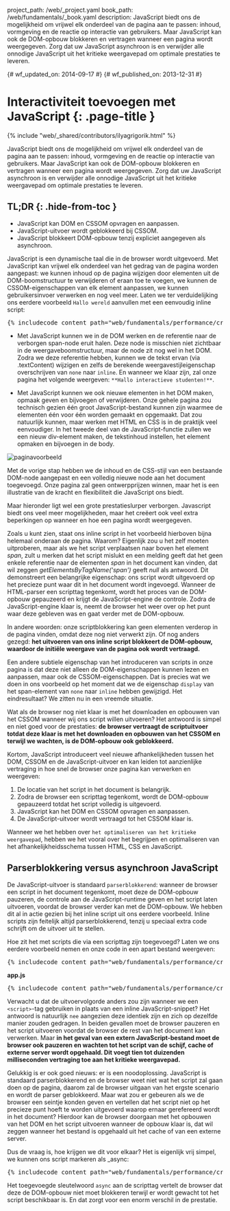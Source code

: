 project_path: /web/_project.yaml
book_path: /web/fundamentals/_book.yaml
description: JavaScript biedt ons de mogelijkheid om vrijwel elk onderdeel van de pagina aan te passen: inhoud, vormgeving en de reactie op interactie van gebruikers. Maar JavaScript kan ook de DOM-opbouw blokkeren en vertragen wanneer een pagina wordt weergegeven. Zorg dat uw JavaScript asynchroon is en verwijder alle onnodige JavaScript uit het kritieke weergavepad om optimale prestaties te leveren.


{# wf_updated_on: 2014-09-17 #}
{# wf_published_on: 2013-12-31 #}

# Interactiviteit toevoegen met JavaScript {: .page-title }

{% include "web/_shared/contributors/ilyagrigorik.html" %}


JavaScript biedt ons de mogelijkheid om vrijwel elk onderdeel van de pagina aan te passen: inhoud, vormgeving en de reactie op interactie van gebruikers. Maar JavaScript kan ook de DOM-opbouw blokkeren en vertragen wanneer een pagina wordt weergegeven. Zorg dat uw JavaScript asynchroon is en verwijder alle onnodige JavaScript uit het kritieke weergavepad om optimale prestaties te leveren.



## TL;DR {: .hide-from-toc }
- JavaScript kan DOM en CSSOM opvragen en aanpassen.
- JavaScript-uitvoer wordt geblokkeerd bij CSSOM.
- JavaScript blokkeert DOM-opbouw tenzij expliciet aangegeven als asynchroon.


JavaScript is een dynamische taal die in de browser wordt uitgevoerd. Met JavaScript kan vrijwel elk onderdeel van het gedrag van de pagina worden aangepast: we kunnen inhoud op de pagina wijzigen door elementen uit de DOM-boomstructuur te verwijderen of eraan toe te voegen, we kunnen de CSSOM-eigenschappen van elk element aanpassen, we kunnen gebruikersinvoer verwerken en nog veel meer. Laten we ter verduidelijking ons eerdere voorbeeld `Hallo wereld` aanvullen met een eenvoudig inline script:

<pre class="prettyprint">
{% includecode content_path="web/fundamentals/performance/critical-rendering-path/_code/script.html" region_tag="full" adjust_indentation="auto" %}
</pre>

* Met JavaScript kunnen we in de DOM werken en de referentie naar de verborgen span-node eruit halen. Deze node is misschien niet zichtbaar in de weergaveboomstructuur, maar de node zit nog wel in het DOM. Zodra we deze referentie hebben, kunnen we de tekst ervan (via .textContent) wijzigen en zelfs de berekende weergavestijleigenschap overschrijven van `none` naar `inline`. En wanneer we klaar zijn, zal onze pagina het volgende weergeven: `**Hallo interactieve studenten!**`.

* Met JavaScript kunnen we ook nieuwe elementen in het DOM maken, opmaak geven en bijvoegen of verwijderen. Onze gehele pagina zou technisch gezien één groot JavaScript-bestand kunnen zijn waarmee de elementen één voor één worden gemaakt en opgemaakt. Dat zou natuurlijk kunnen, maar werken met HTML en CSS is in de praktijk veel eenvoudiger. In het tweede deel van de JavaScript-functie zullen we een nieuw div-element maken, de tekstinhoud instellen, het element opmaken en bijvoegen in de body.

<img src="images/device-js-small.png" class="center" alt="paginavoorbeeld">

Met de vorige stap hebben we de inhoud en de CSS-stijl van een bestaande DOM-node aangepast en een volledig nieuwe node aan het document toegevoegd. Onze pagina zal geen ontwerpprijzen winnen, maar het is een illustratie van de kracht en flexibiliteit die JavaScript ons biedt.

Maar hieronder ligt wel een grote prestatieslurper verborgen. Javascript biedt ons veel meer mogelijkheden, maar het creëert ook veel extra beperkingen op wanneer en hoe een pagina wordt weergegeven.

Zoals u kunt zien, staat ons inline script in het voorbeeld hierboven bijna helemaal onderaan de pagina. Waarom? Eigenlijk zou u het zelf moeten uitproberen, maar als we het script verplaatsen naar boven het element _span_, zult u merken dat het script mislukt en een melding geeft dat het geen enkele referentie naar de elementen _span_ in het document kan vinden, dat wil zeggen _getElementsByTagName('span')_ geeft _null_ als antwoord. Dit demonstreert een belangrijke eigenschap: ons script wordt uitgevoerd op het precieze punt waar dit in het document wordt ingevoegd. Wanneer de HTML-parser een scripttag tegenkomt, wordt het proces van de DOM-opbouw gepauzeerd en krijgt de JavaScript-engine de controle. Zodra de JavaScript-engine klaar is, neemt de browser het weer over op het punt waar deze gebleven was en gaat verder met de DOM-opbouw.

In andere woorden: onze scriptblokkering kan geen elementen verderop in de pagina vinden, omdat deze nog niet verwerkt zijn. Of nog anders gezegd: **het uitvoeren van ons inline script blokkeert de DOM-opbouw, waardoor de initiële weergave van de pagina ook wordt vertraagd.**

Een andere subtiele eigenschap van het introduceren van scripts in onze pagina is dat deze niet alleen de DOM-eigenschappen kunnen lezen en aanpassen, maar ook de CSSOM-eigenschappen. Dat is precies wat we doen in ons voorbeeld op het moment dat we de eigenschap `display` van het span-element van `none` naar `inline` hebben gewijzigd. Het eindresultaat? We zitten nu in een vreemde situatie.

Wat als de browser nog niet klaar is met het downloaden en opbouwen van het CSSOM wanneer wij ons script willen uitvoeren? Het antwoord is simpel en niet goed voor de prestaties: **de browser vertraagt de scriptuitvoer totdat deze klaar is met het downloaden en opbouwen van het CSSOM en terwijl we wachten, is de DOM-opbouw ook geblokkeerd.**

Kortom, JavaScript introduceert veel nieuwe afhankelijkheden tussen het DOM, CSSOM en de JavaScript-uitvoer en kan leiden tot aanzienlijke vertraging in hoe snel de browser onze pagina kan verwerken en weergeven:

1. De locatie van het script in het document is belangrijk.
2. Zodra de browser een scripttag tegenkomt, wordt de DOM-opbouw gepauzeerd totdat het script volledig is uitgevoerd.
3. JavaScript kan het DOM en CSSOM opvragen en aanpassen.
4. De JavaScript-uitvoer wordt vertraagd tot het CSSOM klaar is.

Wanneer we het hebben over `het optimaliseren van het kritieke weergavepad`, hebben we het vooral over het begrijpen en optimaliseren van het afhankelijkheidsschema tussen HTML, CSS en JavaScript.


## Parserblokkering versus asynchroon JavaScript

De JavaScript-uitvoer is standaard `parserblokkerend`: wanneer de browser een script in het document tegenkomt, moet deze de DOM-opbouw pauzeren, de controle aan de JavaScript-runtime geven en het script laten uitvoeren, voordat de browser verder kan met de DOM-opbouw. We hebben dit al in actie gezien bij het inline script uit ons eerdere voorbeeld. Inline scripts zijn feitelijk altijd parserblokkerend, tenzij u speciaal extra code schrijft om de uitvoer uit te stellen.

Hoe zit het met scripts die via een scripttag zijn toegevoegd? Laten we ons eerdere voorbeeld nemen en onze code in een apart bestand weergeven:

<pre class="prettyprint">
{% includecode content_path="web/fundamentals/performance/critical-rendering-path/_code/split_script.html" region_tag="full" adjust_indentation="auto" %}
</pre>

**app.js**

<pre class="prettyprint">
{% includecode content_path="web/fundamentals/performance/critical-rendering-path/_code/app.js" region_tag="full" adjust_indentation="auto" adjust_indentation="auto" %}
</pre>

Verwacht u dat de uitvoervolgorde anders zou zijn wanneer we een `<script>`-tag gebruiken in plaats van een inline JavaScript-snippet? Het antwoord is natuurlijk `nee` aangezien deze identiek zijn en zich op dezelfde manier zouden gedragen. In beiden gevallen moet de browser pauzeren en het script uitvoeren voordat de browser de rest van het document kan verwerken. Maar **in het geval van een extern JavaScript-bestand moet de browser ook pauzeren en wachten tot het script van de schijf, cache of externe server wordt opgehaald. Dit voegt tien tot duizenden milliseconden vertraging toe aan het kritieke weergavepad.**

Gelukkig is er ook goed nieuws: er is een noodoplossing. JavaScript is standaard parserblokkerend en de browser weet niet wat het script zal gaan doen op de pagina, daarom zal de browser uitgaan van het ergste scenario en wordt de parser geblokkeerd. Maar wat zou er gebeuren als we de browser een seintje konden geven en vertellen dat het script niet op het precieze punt hoeft te worden uitgevoerd waarop ernaar gerefereerd wordt in het document? Hierdoor kan de browser doorgaan met het opbouwen van het DOM en het script uitvoeren wanneer de opbouw klaar is, dat wil zeggen wanneer het bestand is opgehaald uit het cache of van een externe server.

Dus de vraag is, hoe krijgen we dit voor elkaar? Het is eigenlijk vrij simpel, we kunnen ons script markeren als _async:

<pre class="prettyprint">
{% includecode content_path="web/fundamentals/performance/critical-rendering-path/_code/split_script_async.html" region_tag="full" adjust_indentation="auto" %}
</pre>

Het toegevoegde sleutelwoord `async` aan de scripttag vertelt de browser dat deze de DOM-opbouw niet moet blokkeren terwijl er wordt gewacht tot het script beschikbaar is. En dat zorgt voor een enorm verschil in de prestatie.



